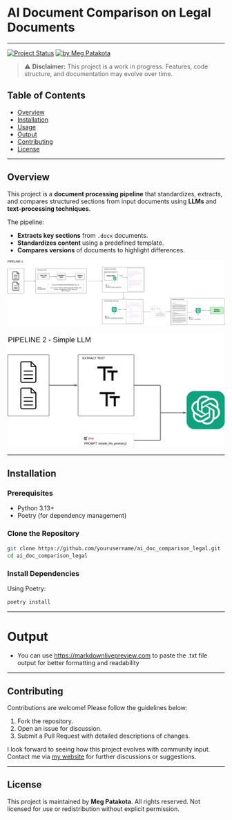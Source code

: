 # AI Document Comparison on Legal Documents

---

[![Project Status](https://img.shields.io/badge/Status-In%20Development-orange)]()
[![by Meg Patakota](https://img.shields.io/badge/by-Meg%20Patakota-blue)](https://megpatakota.co.uk)

> ⚠️ **Disclaimer:** This project is a work in progress. Features, code structure, and documentation may evolve over time.

## Table of Contents
- [Overview](#overview)
- [Installation](#installation)
- [Usage](#usage)
- [Output](#output)
- [Contributing](#contributing)
- [License](#license)

---

## Overview

This project is a **document processing pipeline** that standardizes, extracts, and compares structured sections from input documents using **LLMs** and **text-processing techniques**. 

The pipeline:
- **Extracts key sections** from `.docx` documents.
- **Standardizes content** using a predefined template.
- **Compares versions** of documents to highlight differences.

![Process Diagram - Pipeline1](./images/mainllm.png)

![Process Diagram - Pipeline2](./images/simplellm.png)


---

## Installation

### Prerequisites
- Python 3.13+
- Poetry (for dependency management)

### Clone the Repository

```bash
git clone https://github.com/yourusername/ai_doc_comparison_legal.git
cd ai_doc_comparison_legal
```

### Install Dependencies
Using Poetry:

```bash
poetry install
```

---
# Output

- You can use https://markdownlivepreview.com to paste the .txt file output for better formatting and readability


---

## Contributing

Contributions are welcome! Please follow the guidelines below:
1. Fork the repository.
2. Open an issue for discussion.
3. Submit a Pull Request with detailed descriptions of changes.

I look forward to seeing how this project evolves with community input. Contact me via [my website](https://megpatakota.co.uk) for further discussions or suggestions.

---

## License

This project is maintained by **Meg Patakota**. All rights reserved. Not licensed for use or redistribution without explicit permission.
